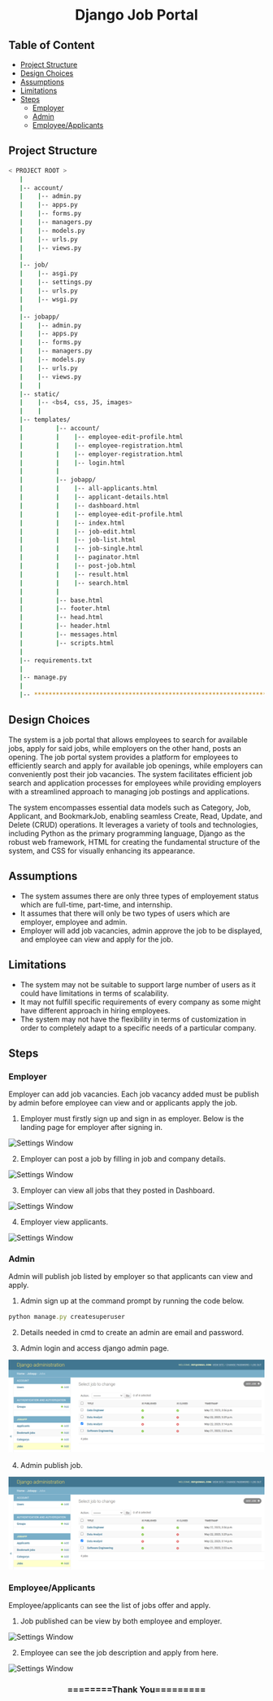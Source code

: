 <h1 align="center">Django Job Portal</h1>
      
## Table of Content
- [Project Structure](#project-structure)
- [Design Choices](#design-choices)
- [Assumptions](#assumptions)
- [Limitations](#limitations)
- [Steps](#steps)
   - [Employer](#employer)
   - [Admin](#admin)
   - [Employee/Applicants](#employee/applicants)

## Project Structure

```bash
< PROJECT ROOT >
   |
   |-- account/                              
   |    |-- admin.py                   
   |    |-- apps.py                        
   |    |-- forms.py                       
   |	|-- managers.py
   |    |-- models.py
   |    |-- urls.py
   |    |-- views.py
   |	
   |-- job/
   |    |-- asgi.py
   |    |-- settings.py
   |    |-- urls.py
   |    |-- wsgi.py
   |
   |-- jobapp/
   |    |-- admin.py                   
   |    |-- apps.py                        
   |    |-- forms.py                       
   |	|-- managers.py
   |    |-- models.py
   |    |-- urls.py
   |    |-- views.py             
   |    |
   |-- static/
   |    |-- <bs4, css, JS, images>         
   |    |
   |-- templates/                     
   |         |-- account/                 
   |         |    |-- employee-edit-profile.html      
   |         |    |-- employee-registration.html     
   |         |    |-- employer-registration.html     
   |         |    |-- login.html               
   |         |
   |         |-- jobapp/                   
   |         |    |-- all-applicants.html  
   |         |    |-- applicant-details.html             
   |         |    |-- dashboard.html    
   |         |    |-- employee-edit-profile.html
   |         |    |-- index.html
   |         |    |-- job-edit.html
   |         |    |-- job-list.html   
   |         |    |-- job-single.html
   |         |    |-- paginator.html
   |         |    |-- post-job.html
   |         |    |-- result.html
   |         |    |-- search.html     
   |         |
   |         |-- base.html                
   |         |-- footer.html            
   |         |-- head.html         
   |         |-- header.html
   |         |-- messages.html
   |         |-- scripts.html
   |
   |-- requirements.txt                     
   |                               
   |-- manage.py                            
   |
   |-- ************************************************************************
```
## Design Choices
The system is a job portal that allows employees to search for available jobs, apply for said jobs, while employers on the other hand, posts an opening.
The job portal system provides a platform for employees to efficiently search and apply for available job openings, while employers can conveniently post their job vacancies. The system facilitates efficient job search and application processes for employees while providing employers with a streamlined approach to managing job postings and applications.

The system encompasses essential data models such as Category, Job, Applicant, and BookmarkJob, enabling seamless Create, Read, Update, and Delete (CRUD) operations. It leverages a variety of tools and technologies, including Python as the primary programming language, Django as the robust web framework, HTML for creating the fundamental structure of the system, and CSS for visually enhancing its appearance.

## Assumptions
<ul>
   <li>The system assumes there are only three types of employement status which are full-time, part-time, and internship.</li>
   <li>It assumes that there will only be two types of users which are employer, employee and admin.</li>
   <li>Employer will add job vacancies, admin approve the job to be displayed, and employee can view and apply for the job.</li>
</ul>

## Limitations
<ul>
   <li>The system may not be suitable to support large number of users as it could have limitations in terms of scalability.</li>
   <li>It may not fulfill specific requirements of every company as some might have different approach in hiring employees.</li>
   <li>The system may not have the flexibility in terms of customization in order to completely adapt to a specific needs of a particular company.</li>
</ul>

## Steps
### Employer
Employer can add job vacancies. Each job vacancy added must be publish by admin before employee can view and or applicants apply the job.

1. Employer must firstly sign up and sign in as employer. Below is the landing page for employer after signing in.

![Settings Window](https://raw.github.com/Sany07/Django-Job-Portal/master/screenshots/screencapture-127-0-0-1-8000-dashboard-2020-05-08-17_01_07.png)

2. Employer can post a job by filling in job and company details.

![Settings Window](https://raw.github.com/Sany07/Django-Job-Portal/master/screenshots/screencapture-127-0-0-1-8000-job-create-2020-05-08-17_00_46.png)

3. Employer can view all jobs that they posted in Dashboard.

![Settings Window](https://raw.github.com/Sany07/Django-Job-Portal/master/screenshots/screencapture-127-0-0-1-8000-dashboard-2020-05-08-17_01_07.png)

4. Employer view applicants. 

![Settings Window](https://raw.github.com/Sany07/Django-Job-Portal/master/screenshots/screencapture-127-0-0-1-8000-dashboard-employer-job-54-applicants-2020-05-08-17_01_34.png)

### Admin
Admin will publish job listed by employer so that applicants can view and apply. 

1. Admin sign up at the command prompt by running the code below.
``` ruby
python manage.py createsuperuser
```

2. Details needed in cmd to create an admin are email and password.

3. Admin login and access django admin page.

![Settings Window](https://github.com/drshahizan/learn-django/blob/main/materials/assignment/submission/Noctua/image/adminjobs.png)

4. Admin publish job.

![Settings Window](https://github.com/drshahizan/learn-django/blob/main/materials/assignment/submission/Noctua/image/adminjobs.png)

### Employee/Applicants
Employee/applicants can see the list of jobs offer and apply.

1. Job published can be view by both employee and employer.

![Settings Window](https://raw.github.com/Sany07/Django-Job-Portal/master/screenshots/screencapture-127-0-0-1-8000-jobs-2020-05-08-17_40_01.png)

2. Employee can see the job description and apply from here.

![Settings Window](https://raw.github.com/Sany07/Django-Job-Portal/master/screenshots/screencapture-127-0-0-1-8000-job-79-2020-05-08-16_59_55.png)


<div align="center">
    <h3>========Thank You=========</h3>
</div>

